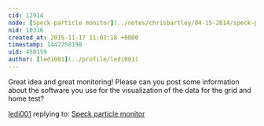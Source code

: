 ```yaml
---
cid: 12914
node: [Speck particle monitor](../notes/chrisbartley/04-15-2014/speck-particle-monitor)
nid: 10316
created_at: 2015-11-17 11:03:18 +0000
timestamp: 1447758198
uid: 458159
author: [ledi001](../profile/ledi001)
---
```


Great idea and great monitoring! Please can you post some information about the software you use for the visualization of the data for the grid and home test? 

[ledi001](../profile/ledi001) replying to: [Speck particle monitor](../notes/chrisbartley/04-15-2014/speck-particle-monitor)

